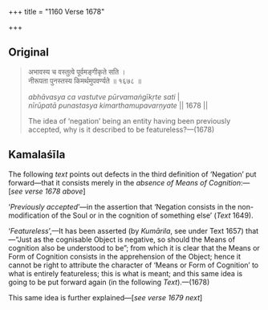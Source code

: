 +++
title = "1160 Verse 1678"

+++
## Original 
>
> अभावस्य च वस्तुत्वे पूर्वमङ्गीकृते सति ।  
> नीरूपता पुनस्तस्य किमर्थमुपवर्ण्यते ॥ १६७८ ॥ 
>
> *abhāvasya ca vastutve pūrvamaṅgīkṛte sati* \|  
> *nīrūpatā punastasya kimarthamupavarṇyate* \|\| 1678 \|\| 
>
> The idea of ‘negation’ being an entity having been previously accepted, why is it described to be featureless?—(1678)



## Kamalaśīla

The following *text* points out defects in the third definition of ‘Negation’ put forward—that it consists merely in the *absence of Means of Cognition*:—[*see verse 1678 above*]

‘*Previously accepted*’—in the assertion that ‘Negation consists in the non-modification of the Soul or in the cognition of something else’ (*Text* 1649).

‘*Featureless*’,—It has been asserted (by *Kumārila*, see under Text 1657) that—“Just as the cognisable Object is negative, so should the Means of cognition also be understood to be”; from which it is clear that the Means or Form of Cognition consists in the apprehension of the Object; hence it cannot be right to attribute the character of ‘Means or Form of Cognition’ to what is entirely featureless; this is what is meant; and this same idea is going to be put forward again (in the following *Text*).—(1678)

This same idea is further explained—[*see verse 1679 next*]


